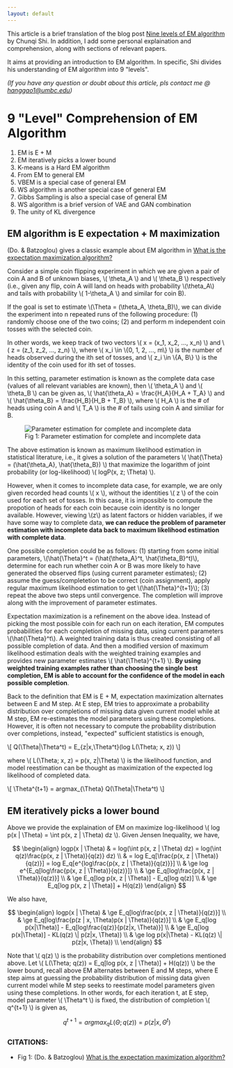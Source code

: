 ```yaml
---
layout: default
---
```


This article is a brief translation of the blog post [Nine levels of EM algorithm](http://mp.weixin.qq.com/s/NbM4sY93kaG5qshzgZzZIQ) by Chunqi Shi. 
In addition, I add some personal explaination and comprehension, along with sections of relevant papers. 

It aims at providing an introduction to EM algorithm. In specific, Shi divides his understanding of EM algorithm into 9 \"levels\". 

_(If you have any question or doubt about this article, pls contact me @ hanggao1@umbc.edu)_


# [](#header-1) 9 \"Level\" Comprehension of EM Algorithm  
1. EM is E + M
2. EM iteratively picks a lower bound
3. K-means is a Hard EM algorithm
4. From EM to general EM
5. VBEM is a special case of general EM
6. WS algorithm is another special case of general EM
7. Gibbs Sampling is also a special case of general EM
8. WS algorithm is a brief version of VAE and GAN combination
9. The unity of KL divergence

## [](#header-2) EM algorithm is E expectation + M maximization

\(Do. & Batzoglou\) gives a classic example about EM algorithm in [What is the expectation maximization algorithm?](https://www.nature.com/articles/nbt1406#f1)

Consider a simple coin flipping experiment in which we are given a pair of coin A and B of unknown biases, \\( \theta_A \\) and \\( \theta_B \\) respectively \(i.e., 
given any flip, coin A will land on heads with probability \\(\theta_A\\) and tails with probability \\( 1-\theta_A \\) and similar for coin B\). 

If the goal is set to estimate \\(\Theta = \(\theta_A, \theta_B\)\\), we can divide the experiment into n repeated runs of the following procedure: (1) randomly choose one of the two coins;
(2) and perform m independent coin tosses with the selected coin. 

In other words, we keep track of two vectors \\( x = \(x_1, x_2, ..., x_n\) \\) and \\( z = \(z_1, z_2, ..., z_n\) \\),
where \\( x_i \in \\{0, 1, 2, ..., m\\} \\) is the number of heads observed during the ith set of tosses, and \\( z_i \in \\{A, B\\} \\)
is the identity of the coin used for ith set of tosses.  

In this setting, parameter estimation is known as the complete data case (values of all relevant variables are known), then \\( \theta_A \\) and \\( \theta_B \\)
can be given as, \\( \hat{\theta_A} = \frac{H_A}{H_A + T_A} \\) and \\( \hat{\theta_B} = \frac{H_B}{H_B + T_B} \\), where  \\( H_A \\) is the # of heads using coin A and \\( T_A \\) is the # of tails using coin A and similiar for B. 

<figure>
  <img src="{{site.url}}/assets/images/em/image_1.gif" alt="Parameter estimation for complete and incomplete data"/>
  <figcaption>Fig 1: Parameter estimation for complete and incomplete data</figcaption>
</figure>

The above estimation is known as maximum likelihood estimation in statistical literature, i.e., it gives a solution of the parameters \\( \hat{\Theta} = \(\hat{\theta_A}, \hat{\theta_B}\) \\) that
maximize the logarithm of joint probability (or log-likelihood) \\( logP\(x, z; \Theta\) \\).

However, when it comes to incomplete data case, for example, we are only given recorded head counts \\( x \\), without the identities \\( z \\) of the coin used for each set of tosses. In this case, 
it is impossible to compute the propotion of heads for each coin because coin identity is no longer available. However, viewing \\(z\\) as latent factors or hidden variables, if we have some way to complete
data, **we can reduce the problem of parameter estimation with incomplete data back to maximum likelihood estimation with complete data**.

One possible completion could be as follows: (1) starting from some initial parameters, \\(\hat{\Theta}^t = \(\hat{\theta_A}^t, \hat{\theta_B}^t\)\\), determine for each run whether coin A or B was more 
likely to have generated the observed flips (using current parameter estimates); (2) assume the guess/completetion to be correct (coin assignment), apply regular maximum likelihood estimation to get \\(\hat{\Theta}^{t+1}\\); (3) repeat the above two steps until convergence. The completion will improve along with the improvement of parameter estimates. 

Expectation maximization is a refinement on the above idea. Instead of picking the most possible coin for each run on each iteration, EM computes probabilities for each completion of missing data, using
current parameters \\(\hat{\Theta}^t\\). A weighted training data is thus created consisting of all possible completion of data. And then a modified version of maximum likelihood estimation deals with the 
weighted training examples and provides new parameter estimates \\( \hat{\Theta}^{t+1} \\). **By using weighted training examples rather than choosing the single best completion, EM is able to account for 
the confidence of the model in each possible completion**.

Back to the definition that EM is E + M, expectation maximization alternates between E and M step. At E step, EM tries to approximate a probability distribution over completions of missing data given current
model while at M step, EM re-estimates the model parameters using these completions. However, it is often not necessary to compute the probability distribution over completions, instead, \"expected\" sufficient
statistics is enough,

\\[ Q(\Theta\|\Theta^t) = E_{z\|x,\Theta^t}(log L(\Theta; x, z)) \\]


where \\( L(\Theta; x, z) = p(x, z\|\Theta) \\) is the likelihood function, and model reestimation can be thought as maximization of the expected log likelihood of completed data. 


\\[ \Theta^{t+1} = argmax_{\Theta} Q(\Theta\|\Theta^t) \\]


## [](#header-2) EM iteratively picks a lower bound
Above we provide the explaination of EM on maximize log-likelihood \\( log p(x \| \Theta) = \int p(x, z \| \Theta) dz \\). Given Jensen Inequality, we have,

$$
\begin{align}
logp(x | \Theta) & = log(\int p(x, z | \Theta) dz) = log(\int q(z)\frac{p(x, z | \Theta)}{q(z)} dz) \\ 
 				 & = log E_q[\frac{p(x, z | \Theta)}{q(z)}] = log E_q[e^{log\frac{p(x, z | \Theta)}{q(z)}}] \\
 				 & \ge log e^{E_q[log\frac{p(x, z | \Theta)}{q(z)}]} \\
 				 & \ge E_q[log\frac{p(x, z | \Theta)}{q(z)}] \\
 				 & \ge E_q[log p(x, z | \Theta)] - E_q[log q(z)] \\
 				 & \ge E_q[log p(x, z | \Theta)] + H(q(z))
\end{align}
$$

We also have,

$$
\begin{align}
logp(x | \Theta) & \ge E_q[log\frac{p(x, z | \Theta)}{q(z)}] \\
				 & \ge E_q[log\frac{p(z | x, \Theta)p(x | \Theta)}{q(z)}] \\
				 & \ge E_q[log p(x|\Theta)] - E_q[log\frac{q(z)}{p(z|x, \Theta)}] \\
				 & \ge E_q[log p(x|\Theta)] - KL(q(z) \| p(z|x, \Theta)) \\
				 & \ge log p(x|\Theta) - KL(q(z) \| p(z|x, \Theta)) \\
\end{align}
$$

Note that \\( q(z) \\) is the probability distribution over completions mentioned above. Let \\( L(\Theta; q(z)) = E_q[log p(x, z \| \Theta)] + H(q(z)) \\) be the lower bound, recall above EM alternates between
E and M steps, where E step aims at guessing the probability distribution of missing data given current model while M step seeks to reestimate model parameters given using these completions. In other words, for each iteration t, at E step, model parameter \\( \Theta^t \\) is fixed, the distribution of completion \\( q^{t+1} \\) is given as,

$$ q^{t+1} = argmax_{q} L(\Theta; q(z)) = p(z|x, \Theta^t)$$

### [](#header-3) CITATIONS:
* Fig 1: \(Do. & Batzoglou\) [What is the expectation maximization algorithm?](https://www.nature.com/articles/nbt1406#f1)
